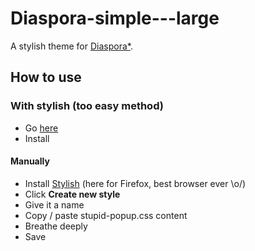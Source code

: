 Diaspora-simple---large
=======================

A stylish theme for [Diaspora*](https://github.com/diaspora/diaspora).

## How to use

### With stylish (too easy method)

* Go [here](https://userstyles.org/styles/96878/diaspora-simple-large)
* Install


#### Manually

* Install [Stylish](https://addons.mozilla.org/fr/firefox/addon/stylish/?src=ss) (here for Firefox, best browser ever \o/)
* Click **Create new style**
* Give it a name
* Copy / paste stupid-popup.css content
* Breathe deeply
* Save

